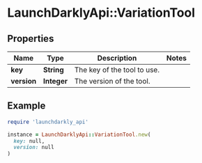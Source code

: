 # LaunchDarklyApi::VariationTool

## Properties

| Name | Type | Description | Notes |
| ---- | ---- | ----------- | ----- |
| **key** | **String** | The key of the tool to use. |  |
| **version** | **Integer** | The version of the tool. |  |

## Example

```ruby
require 'launchdarkly_api'

instance = LaunchDarklyApi::VariationTool.new(
  key: null,
  version: null
)
```

